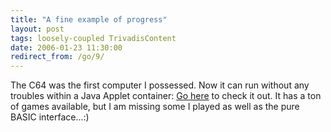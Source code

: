 ```yaml
---
title: "A fine example of progress"
layout: post
tags: loosely-coupled TrivadisContent
date: 2006-01-23 11:30:00
redirect_from: /go/9/
---
```


The C64 was the first computer I possessed. Now it can run without any troubles within a Java Applet container: [Go here](http://c64s.com/) to check it out. It has a ton of games available, but I am missing some I played as well as the pure BASIC interface…:)